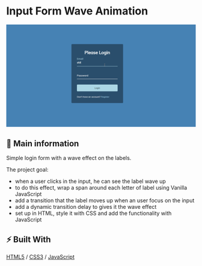 # Input Form Wave Animation 

![cover](./assets/wave.gif)

## 🦉 Main information

Simple login form with a wave effect on the labels.

The project goal:
- when a user clicks in the input, he can see the label wave up
- to do this effect, wrap a span around each letter of label using Vanilla JavaScript
- add a transition that the label moves up when an user focus on the input
- add a dynamic transition delay to gives it the wave effect
- set up in HTML, style it with CSS and add the functionality with JavaScript


## ⚡ Built With
[HTML5](https://www.w3schools.com/html/) / [CSS3](https://www.w3schools.com/css/) / [JavaScript](https://www.w3schools.com/js/)